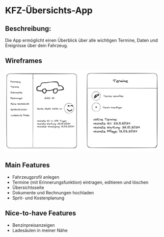 <h1>KFZ-Übersichts-App</h1>

<h2>Beschreibung:</h2>

Die App ermöglicht einen Überblick über alle wichtigen Termine, Daten und Ereignisse über dein Fahrzeug.

<h2>Wireframes</h2>
<img src="./img/Bildschirmfoto 2024-01-16 um 11.26.02.png">

<h2>Main Features</h2>
<ul>
<li>Fahrzeugprofil anlegen</li>
<li>Termine (mit Erinnerungsfunktion) eintragen, editieren und löschen</li>
<li>Übersichtsseite</li>
<li>Dokumente und Rechnungen hochladen</li>
<li>Sprit- und Kostenplanung</li>
</ul>
<h2>Nice-to-have Features</h2>
<ul>
<li>Benzinpreisanzeigen</li>
<li>Ladesäulen in meiner Nähe</li>
</ul>
